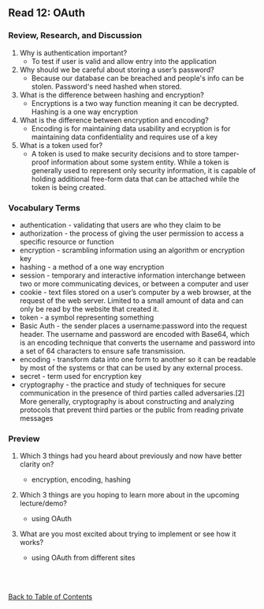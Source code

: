 ## Read 12: OAuth

### Review, Research, and Discussion

1. Why is authentication important?
   - To test if user is valid and allow entry into the application
1. Why should we be careful about storing a user’s password?
   - Because our database can be breached and people's info can be stolen. Password's need hashed when stored.
1. What is the difference between hashing and encryption?
   - Encryptions is a two way function meaning it can be decrypted. Hashing is a one way encryption
1. What is the difference between encryption and encoding?
   - Encoding is for maintaining data usability and ecryption is for maintaining data confidentiality and requires use of a key
1. What is a token used for?
   - A token is used to make security decisions and to store tamper-proof information about some system entity. While a token is generally used to represent only security information, it is capable of holding additional free-form data that can be attached while the token is being created.

### Vocabulary Terms

- authentication - validating that users are who they claim to be
- authorization - the process of giving the user permission to access a specific resource or function
- encryption - scrambling information using an algorithm or encryption key
- hashing - a method of a one way encryption
- session - temporary and interactive information interchange between two or more communicating devices, or between a computer and user
- cookie - text files stored on a user’s computer by a web browser, at the request of the web server. Limited to a small amount of data and can only be read by the website that created it.
- token - a symbol representing something
- Basic Auth - the sender places a username:password into the request header. The username and password are encoded with Base64, which is an encoding technique that converts the username and password into a set of 64 characters to ensure safe transmission.
- encoding - transform data into one form to another so it can be readable by most of the systems or that can be used by any external process.
- secret - term used for encryption key
- cryptography - the practice and study of techniques for secure communication in the presence of third parties called adversaries.[2] More generally, cryptography is about constructing and analyzing protocols that prevent third parties or the public from reading private messages

### Preview

1. Which 3 things had you heard about previously and now have better clarity on?

   - encryption, encoding, hashing

1. Which 3 things are you hoping to learn more about in the upcoming lecture/demo?

   - using OAuth

1. What are you most excited about trying to implement or see how it works?
   - using OAuth from different sites

<br>
<br>

[Back to Table of Contents](../README.md)
